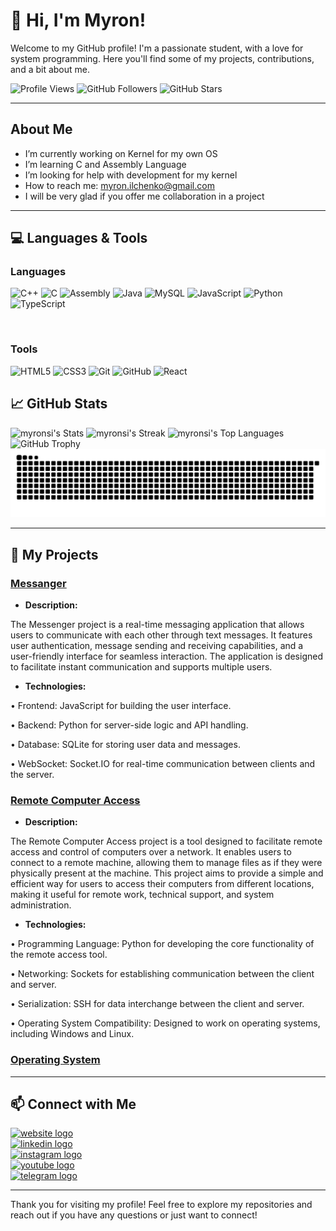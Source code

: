 # 👋 Hi, I'm Myron! 

Welcome to my GitHub profile! I'm a passionate student, with a love for system programming. Here you'll find some of my projects, contributions, and a bit about me.

![Profile Views](https://komarev.com/ghpvc/?username=myronsi&color=blue&style=flat-square)
![GitHub Followers](https://img.shields.io/github/followers/myronsi?label=Followers&style=social)
![GitHub Stars](https://img.shields.io/github/stars/myronsi?label=Stars&style=social) 

---

## About Me

-  I’m currently working on Kernel for my own OS
-  I’m learning C and Assembly Language
-  I’m looking for help with development for my kernel
-  How to reach me: myron.ilchenko@gmail.com
-  I will be very glad if you offer me collaboration in a project

---

## 💻 Languages & Tools

### Languages
<p>
  <img src="https://img.shields.io/badge/-C++-00599C?style=flat&logo=c%2B%2B&logoColor=white" alt="C++" height="30">
  <img src="https://img.shields.io/badge/-C-A8B9CC?style=flat&logo=c&logoColor=black" alt="C" height="30">
  <img src="https://img.shields.io/badge/-Assembly-6E4C13?style=flat&logo=assemblyscript&logoColor=white" alt="Assembly" height="30">
  <img src="https://img.shields.io/badge/-Java-ED8B00?style=flat&logo=openjdk&logoColor=white" alt="Java" height="30">
  <img src="https://img.shields.io/badge/-MySQL-4479A1?style=flat&logo=mysql&logoColor=white" alt="MySQL" height="30">
  <img src="https://img.shields.io/badge/-JavaScript-F7DF1E?style=flat&logo=javascript&logoColor=black" alt="JavaScript" height="30">
  <img src="https://img.shields.io/badge/-Python-3776AB?style=flat&logo=python&logoColor=white" alt="Python" height="30">
  <img src="https://img.shields.io/badge/-TypeScript-3178C6?style=flat&logo=typescript&logoColor=white" alt="TypeScript" height="30">
</p>
<br>

### Tools
<p>
  <img src="https://img.shields.io/badge/-HTML5-E34F26?style=flat&logo=html5&logoColor=white" alt="HTML5" height="30">
  <img src="https://img.shields.io/badge/-CSS3-1572B6?style=flat&logo=css3&logoColor=white" alt="CSS3" height="30">
  <img src="https://img.shields.io/badge/-Git-F05032?style=flat&logo=git&logoColor=white" alt="Git" height="30">
  <img src="https://img.shields.io/badge/-GitHub-181717?style=flat&logo=github&logoColor=white" alt="GitHub" height="30">
  <img src="https://img.shields.io/badge/-React-61DAFB?style=flat&logo=react&logoColor=black" alt="React" height="30">
</p>

## 📈 GitHub Stats

<picture>
  <source media="(prefers-color-scheme: dark)" srcset="https://github-readme-stats.vercel.app/api?username=myronsi&theme=vue-dark&show_icons=true&hide_border=false&count_private=true">
  <source media="(prefers-color-scheme: light)" srcset="https://github-readme-stats.vercel.app/api?username=myronsi&theme=default&show_icons=true&hide_border=false&count_private=true">
  <img alt="myronsi's Stats" src="https://github-readme-stats.vercel.app/api?username=myronsi&theme=vue-dark&show_icons=true&hide_border=false&count_private=true">
</picture>

<picture>
  <source media="(prefers-color-scheme: dark)" srcset="https://github-readme-streak-stats.herokuapp.com/?user=myronsi&theme=vue-dark&hide_border=false">
  <source media="(prefers-color-scheme: light)" srcset="https://github-readme-streak-stats.herokuapp.com/?user=myronsi&theme=default&hide_border=false">
  <img alt="myronsi's Streak" src="https://github-readme-streak-stats.herokuapp.com/?user=myronsi&theme=vue-dark&hide_border=false">
</picture>

<picture>
  <source media="(prefers-color-scheme: dark)" srcset="https://github-readme-stats.vercel.app/api/top-langs/?username=myronsi&theme=vue-dark&show_icons=true&hide_border=false&layout=compact">
  <source media="(prefers-color-scheme: light)" srcset="https://github-readme-stats.vercel.app/api/top-langs/?username=myronsi&theme=default&show_icons=true&hide_border=false&layout=compact">
  <img alt="myronsi's Top Languages" src="https://github-readme-stats.vercel.app/api/top-langs/?username=myronsi&theme=vue-dark&show_icons=true&hide_border=false&layout=compact">
</picture>

<picture>
  <source media="(prefers-color-scheme: dark)" srcset="https://github-profile-trophy.vercel.app/?username=myronsi&theme=radical">
  <source media="(prefers-color-scheme: light)" srcset="https://github-profile-trophy.vercel.app/?username=myronsi&theme=flat">
  <img alt="GitHub Trophy" src="https://github-profile-trophy.vercel.app/?username=myronsi&theme=radical">
</picture>

<picture>
  <source media="(prefers-color-scheme: dark)" srcset="https://github.com/myronsi/myronsi/blob/output/github-snake-dark.svg">
  <source media="(prefers-color-scheme: light)" srcset="https://github.com/myronsi/myronsi/blob/output/github-snake.svg">
  <img alt="snake gif" src="https://github.com/myronsi/myronsi/blob/output/github-snake-dark.svg">
</picture>


---

## 📂 My Projects

### [Messanger](https://github.com/myronsi/messanger)
- **Description:**
 
The Messenger project is a real-time messaging application that allows users to communicate with each other through text messages. It features user authentication, message sending and receiving capabilities, and a user-friendly interface for seamless interaction. The application is designed to facilitate instant communication and supports multiple users.

- **Technologies:**

• Frontend: JavaScript for building the user interface.

• Backend: Python for server-side logic and API handling.

• Database: SQLite for storing user data and messages.

• WebSocket: Socket.IO for real-time communication between clients and the server.

### [Remote Computer Access](https://github.com/myronsi/remote-computer-access)
- **Description:**

The Remote Computer Access project is a tool designed to facilitate remote access and control of computers over a network. It enables users to connect to a remote machine, allowing them to manage files as if they were physically present at the machine. This project aims to provide a simple and efficient way for users to access their computers from different locations, making it useful for remote work, technical support, and system administration.

- **Technologies:**

• Programming Language: Python for developing the core functionality of the remote access tool.

• Networking: Sockets for establishing communication between the client and server.

• Serialization: SSH for data interchange between the client and server.

• Operating System Compatibility: Designed to work on operating systems, including Windows and Linux.

### [Operating System](https://github.com/myronsi/kernelOS)

---

## 📫 Connect with Me

<div align="left">
  <a href="https://viserix.com" target="_blank">
    <img src="https://img.shields.io/static/v1?message=Website&logo=google-chrome&label=&color=4285F4&logoColor=white&style=for-the-badge" height="35" alt="website logo" />
  </a>
  <br>
  <a href="https://www.linkedin.com/in/myron-ilchenko" target="_blank">
    <img src="https://img.shields.io/static/v1?message=LinkedIn&logo=linkedin&label=&color=0077B5&logoColor=white&style=for-the-badge" height="35" alt="linkedin logo" />
  </a>
  <br>
  <a href="https://www.instagram.com/myronsi_/" target="_blank">
    <img src="https://img.shields.io/static/v1?message=Instagram&logo=instagram&label=&color=E4405F&logoColor=white&style=for-the-badge" height="35" alt="instagram logo" />
  </a>
  <br>
  <a href="https://www.youtube.com/@myronsi" target="_blank">
    <img src="https://img.shields.io/static/v1?message=YouTube&logo=youtube&label=&color=FF0000&logoColor=white&style=for-the-badge" height="35" alt="youtube logo" />
  </a>
  <br>
  <a href="https://t.me/myronsi" target="_blank">
    <img src="https://img.shields.io/static/v1?message=Telegram&logo=telegram&label=&color=26A5E4&logoColor=white&style=for-the-badge" height="35" alt="telegram logo" />
  </a>
</div>



---

Thank you for visiting my profile! Feel free to explore my repositories and reach out if you have any questions or just want to connect!
